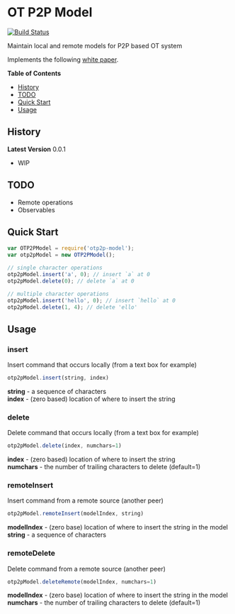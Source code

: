 # OT P2P Model

[![Build Status](https://travis-ci.org/hharnisc/ot-p2p-model.svg?branch=master)](https://travis-ci.org/hharnisc/ot-p2p-model)

Maintain local and remote models for P2P based OT system

Implements the following [white paper](http://www.loria.fr/~urso/uploads/Main/oster06collcom.pdf).

**Table of Contents**

- [History](#history)
- [TODO](#TODO)
- [Quick Start](#quick-start)
- [Usage](#usage)

## History

**Latest Version** 0.0.1

- WIP

## TODO

- Remote operations
- Observables

## Quick Start

```javascript
var OTP2PModel = require('otp2p-model');
var otp2pModel = new OTP2PModel();

// single character operations
otp2pModel.insert('a', 0); // insert `a` at 0
otp2pModel.delete(0); // delete `a` at 0

// multiple character operations
otp2pModel.insert('hello', 0); // insert `hello` at 0
otp2pModel.delete(1, 4); // delete 'ello'
```

## Usage

### insert

Insert command that occurs locally (from a text box for example)

```javascript
otp2pModel.insert(string, index)
```

**string** - a sequence of characters  
**index** - (zero based) location of where to insert the string

### delete

Delete command that occurs locally (from a text box for example)

```javascript
otp2pModel.delete(index, numchars=1)
```
**index** - (zero based) location of where to insert the string  
**numchars** - the number of trailing characters to delete (default=1)

### remoteInsert

Insert command from a remote source (another peer)

```javascript
otp2pModel.remoteInsert(modelIndex, string)
```

**modelIndex** - (zero base) location of where to insert the string in the model  
**string** - a sequence of characters  

### remoteDelete

Delete command from a remote source (another peer)

```javascript
otp2pModel.deleteRemote(modelIndex, numchars=1)
```

**modelIndex** - (zero base) location of where to insert the string in the model  
**numchars** - the number of trailing characters to delete (default=1)
